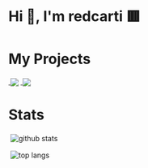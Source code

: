 <h1>Hi 👋, I'm redcarti 🟥</h1>

<h1>My Projects</h1>

<a href="https://github.com/modularium/discord">&nbsp;<img align="center" src="https://github-readme-stats.vercel.app/api/pin/?username=modularium&repo=discord&theme=dark&show_owner=true" /></a>
<a href="https://github.com/matelauncher/mate-react">&nbsp;<img align="center" src="https://github-readme-stats.vercel.app/api/pin/?username=matelauncher&repo=mate-react&theme=dark&show_owner=true" /></a>

<h1>Stats</h1>

<p>&nbsp;<img align="center" src="https://github-readme-stats.vercel.app/api?username=redcarti&show_icons=true&locale=en&theme=dark" alt="github stats" /></p>
<p>&nbsp;<img align="center" src="https://github-readme-stats.vercel.app/api/top-langs/?username=redcarti&theme=dark&layout=compact" alt="top langs" /></p>
